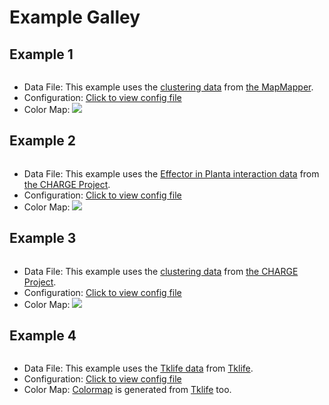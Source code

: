 # Example Galley #

## Example 1 ##

![![](http://pixelirator.googlecode.com/svn/wiki/images/DL_colormap_thumb.png)](http://pixelirator.googlecode.com/svn/wiki/images/DL_colormap.png)

  * Data File: This example uses the [clustering data](http://www.atgc.org/XLinkage/MadMapper/arabidopsis/DL_RIL_LG4A.list.good.map.out.matrix2d.tab) from [the MapMapper](http://www.atgc.org/XLinkage/MadMapper/).
  * Configuration: [Click to view config file](http://pixelirator.googlecode.com/svn/wiki/data/config_DL.txt)
  * Color Map:
[![](http://pixelirator.googlecode.com/svn/wiki/images/DL_colorbar_web.png)](http://pixelirator.googlecode.com/svn/wiki/data/colormap_DL.txt)

## Example 2 ##

![![](http://pixelirator.googlecode.com/svn/wiki/images/EIP_4days_clustering_thumb.png)](http://pixelirator.googlecode.com/svn/wiki/images/EIP_4days_clustering.png)

  * Data File: This example uses the [Effector in Planta interaction data](http://pixelirator.googlecode.com/svn/wiki/data/EIP_4days_clustering.txt) from [the CHARGE Project](http://charge.ucdavis.edu/).
  * Configuration: [Click to view config file](http://pixelirator.googlecode.com/svn/wiki/data/config_clust.txt)
  * Color Map:
[![](http://pixelirator.googlecode.com/svn/wiki/images/EIP_colorbar_web.png)](http://pixelirator.googlecode.com/svn/wiki/data/colormap_EIP.txt)

## Example 3 ##

![![](http://pixelirator.googlecode.com/svn/wiki/images/EIP_4days_sort_thumb.png)](http://pixelirator.googlecode.com/svn/wiki/images/EIP_4days_sort.png)

  * Data File: This example uses the [clustering data](http://pixelirator.googlecode.com/svn/wiki/data/EIP_4days_sort.txt) from [the CHARGE Project](http://charge.ucdavis.edu/).
  * Configuration: [Click to view config file](http://pixelirator.googlecode.com/svn/wiki/data/config_charge.txt)
  * Color Map:
[![](http://pixelirator.googlecode.com/svn/wiki/images/charge_colorbar_web.png)](http://pixelirator.googlecode.com/svn/wiki/data/colormap_charge.txt)

## Example 4 ##

![![](http://pixelirator.googlecode.com/svn/wiki/images/sunflowers_thumb.png)](http://pixelirator.googlecode.com/svn/wiki/images/sunflowers.png)

  * Data File: This example uses the [Tklife data](http://www.atgc.org/TkLife/images/sunflowers.small.jpg.64.tklife) from [Tklife](http://www.atgc.org/TkLife/TkLife.html).
  * Configuration: [Click to view config file](http://pixelirator.googlecode.com/svn/wiki/data/config_tklife.txt)
  * Color Map: [Colormap](http://pixelirator.googlecode.com/svn/wiki/data/colormap_tklife.txt) is generated from [Tklife](http://www.atgc.org/TkLife/TkLife.html) too.